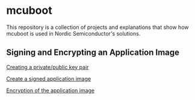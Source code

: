 # mcuboot

This repository is a collection of projects and explanations that show how mcuboot is used in Nordic Semiconductor's solutions.


## Signing and Encrypting an Application Image

[Creating a private/public key pair](doc/CreateKey.md)

[Create a signed application image](doc/SigningImage.md)

[Encryption of the application image](doc/EncryptImage.md)
